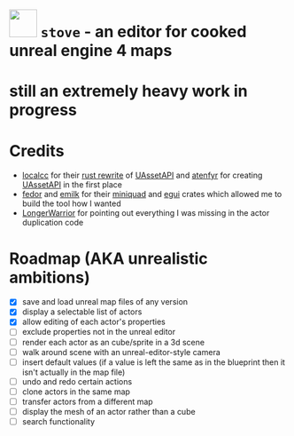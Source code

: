 # <img src="assets/pot.ico" width="50" /> `stove` - an editor for cooked unreal engine 4 maps
# **still an extremely heavy work in progress**
# Credits
- [localcc](https://github.com/localcc) for their [rust rewrite](https://github.com/AstroTechies/unrealmodding/tree/main/unreal_asset) of [UAssetAPI](https://github.com/atenfyr/UAssetAPI) and [atenfyr](https://github.com/atenfyr) for creating [UAssetAPI](https://github.com/atenfyr/UAssetAPI) in the first place
- [fedor](https://github.com/not-fl3) and [emilk](https://github.com/emilk) for their [miniquad](https://crates.io/crates/miniquad) and [egui](https://crates.io/crates/egui) crates which allowed me to build the tool how I wanted
- [LongerWarrior](https://github.com/LongerWarrior) for pointing out everything I was missing in the actor duplication code

# Roadmap (AKA unrealistic ambitions)
- [x] save and load unreal map files of any version
- [x] display a selectable list of actors
- [x] allow editing of each actor's properties
- [ ] exclude properties not in the unreal editor
- [ ] render each actor as an cube/sprite in a 3d scene
- [ ] walk around scene with an unreal-editor-style camera
- [ ] insert default values (if a value is left the same as in the blueprint then it isn't actually in the map file)
- [ ] undo and redo certain actions
- [ ] clone actors in the same map
- [ ] transfer actors from a different map
- [ ] display the mesh of an actor rather than a cube
- [ ] search functionality